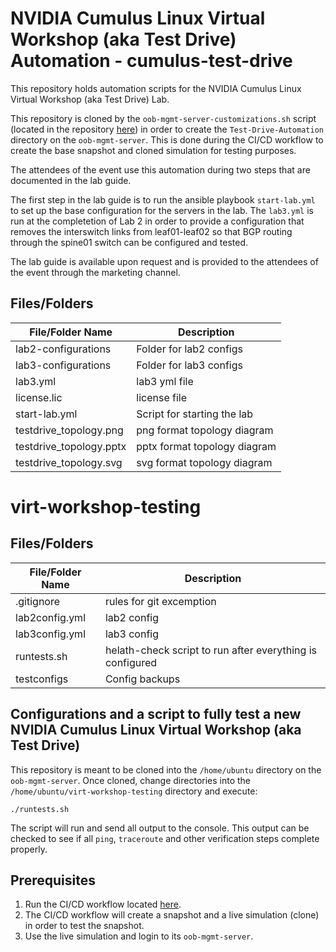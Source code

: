 # NVIDIA Cumulus Linux Virtual Workshop (aka Test Drive) Automation - cumulus-test-drive

This repository holds automation scripts for the NVIDIA Cumulus Linux Virtual Workshop (aka Test Drive) Lab. 

This repository is cloned by the `oob-mgmt-server-customizations.sh` script (located in the repository [here](https://gitlab.com/lsimpson762/virt-workshop-snapshot-creation)) in order to create the `Test-Drive-Automation` directory on the `oob-mgmt-server`. This is done during the CI/CD workflow to create the base snapshot and cloned simulation for testing purposes.

The attendees of the event use this automation during two steps that are documented in the lab guide. 

The first step in the lab guide is to run the ansible playbook `start-lab.yml` to set up the base configuration for the servers in the lab. The `lab3.yml` is run at the completetion of Lab 2 in order to provide a configuration that removes the interswitch links from leaf01-leaf02 so that BGP routing through the spine01 switch can be configured and tested.

The lab guide is available upon request and is provided to the attendees of the event through the marketing channel.

## Files/Folders
| File/Folder Name                    | Description                        |
| ---------------------------- | ---------------------------------- |
| lab2-configurations          | Folder for lab2 configs            |
| lab3-configurations          | Folder for lab3 configs            |
| lab3.yml                     | lab3 yml file                      |
| license.lic                  | license file                       |
| start-lab.yml                | Script for starting the lab        |
| testdrive_topology.png       | png format topology diagram        |
| testdrive_topology.pptx      | pptx format topology diagram       |
| testdrive_topology.svg       | svg format topology diagram        |

# virt-workshop-testing

## Files/Folders
| File/Folder Name                    | Description                               |
| ------------------- | --------------------------------------------------------- |
| .gitignore          | rules for git excemption                                  |
| lab2config.yml      | lab2 config                                               |
| lab3config.yml      | lab3 config                                               |
| runtests.sh         | helath-check script to run after everything is configured |
| testconfigs         | Config backups                                            |

## Configurations and a script to fully test a new NVIDIA Cumulus Linux Virtual Workshop (aka Test Drive)

This repository is meant to be cloned into the `/home/ubuntu` directory on the `oob-mgmt-server`. Once cloned, change directories into the `/home/ubuntu/virt-workshop-testing` directory and execute:

`./runtests.sh`

The script will run and send all output to the console. This output can be checked to see if all `ping`, `traceroute` and other verification steps complete properly.

## Prerequisites

1. Run the CI/CD workflow located [here](https://gitlab.com/lsimpson762/virt-workshop-snapshot-creation).
2. The CI/CD workflow will create a snapshot and a live simulation (clone) in order to test the snapshot.
3. Use the live simulation and login to its `oob-mgmt-server`.